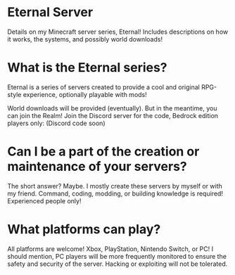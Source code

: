 # Eternal Server
Details on my Minecraft server series, Eternal! Includes descriptions on how it works, the systems, and possibly world downloads!

# What is the Eternal series?
Eternal is a series of servers created to provide a cool and original RPG-style experience, optionally playable with mods!

World downloads will be provided (eventually). But in the meantime, you can join the Realm! Join the Discord server for the code, Bedrock edition players only: (Discord code soon)

# Can I be a part of the creation or maintenance of your servers?
The short answer? Maybe. I mostly create these servers by myself or with my friend. Command, coding, modding, or building knowledge is required! Experienced people only!

# What platforms can play?
All platforms are welcome! Xbox, PlayStation, Nintendo Switch, or PC! I should mention, PC players will be more frequently monitored to ensure the safety and security of the server. Hacking or exploiting will not be tolerated.
